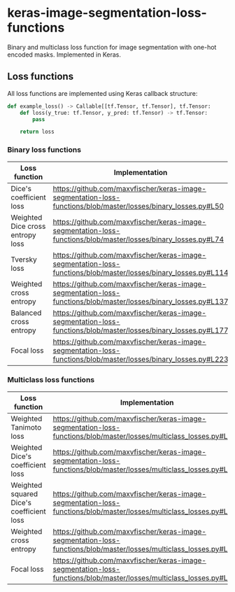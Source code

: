# keras-image-segmentation-loss-functions
Binary and multiclass loss function for image segmentation with one-hot encoded masks. Implemented in Keras.

## Loss functions
All loss functions are implemented using Keras callback structure:

```python
def example_loss() -> Callable[[tf.Tensor, tf.Tensor], tf.Tensor:
    def loss(y_true: tf.Tensor, y_pred: tf.Tensor) -> tf.Tensor:
        pass

    return loss
```

### Binary loss functions
| Loss function                    | Implementation                                                                                                  |
|----------------------------------|-----------------------------------------------------------------------------------------------------------------|
| Dice's coefficient loss          | https://github.com/maxvfischer/keras-image-segmentation-loss-functions/blob/master/losses/binary_losses.py#L50  |
| Weighted Dice cross entropy loss | https://github.com/maxvfischer/keras-image-segmentation-loss-functions/blob/master/losses/binary_losses.py#L74  |
| Tversky loss                     | https://github.com/maxvfischer/keras-image-segmentation-loss-functions/blob/master/losses/binary_losses.py#L114 |
| Weighted cross entropy           | https://github.com/maxvfischer/keras-image-segmentation-loss-functions/blob/master/losses/binary_losses.py#L137 |
| Balanced cross entropy           | https://github.com/maxvfischer/keras-image-segmentation-loss-functions/blob/master/losses/binary_losses.py#L177 |
| Focal loss                       | https://github.com/maxvfischer/keras-image-segmentation-loss-functions/blob/master/losses/binary_losses.py#L223 |

### Multiclass loss functions
| Loss function                            | Implementation                                                                                                      |
|------------------------------------------|---------------------------------------------------------------------------------------------------------------------|
| Weighted Tanimoto loss                   | https://github.com/maxvfischer/keras-image-segmentation-loss-functions/blob/master/losses/multiclass_losses.py#L8   |
| Weighted Dice's coefficient loss         | https://github.com/maxvfischer/keras-image-segmentation-loss-functions/blob/master/losses/multiclass_losses.py#L42  |
| Weighted squared Dice's coefficient loss | https://github.com/maxvfischer/keras-image-segmentation-loss-functions/blob/master/losses/multiclass_losses.py#L74  |
| Weighted cross entropy                   | https://github.com/maxvfischer/keras-image-segmentation-loss-functions/blob/master/losses/multiclass_losses.py#L107 |
| Focal loss                               | https://github.com/maxvfischer/keras-image-segmentation-loss-functions/blob/master/losses/multiclass_losses.py#L150 |
